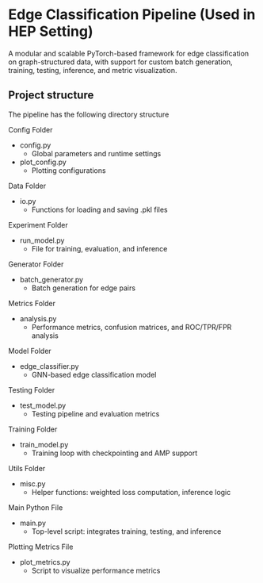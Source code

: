 # Edge Classification Pipeline (Used in HEP Setting)
A modular and scalable PyTorch-based framework for edge classification on graph-structured data, with support for custom batch generation, training, testing, inference, and metric visualization.

## Project structure
The pipeline has the following directory structure

Config Folder
- config.py
    - Global parameters and runtime settings
- plot_config.py
    - Plotting configurations

Data Folder
- io.py
    - Functions for loading and saving .pkl files

Experiment Folder
- run_model.py
    - File for training, evaluation, and inference

Generator Folder
- batch_generator.py
    - Batch generation for edge pairs

Metrics Folder
- analysis.py
    - Performance metrics, confusion matrices, and ROC/TPR/FPR analysis

Model Folder
- edge_classifier.py
    - GNN-based edge classification model

Testing Folder
- test_model.py
    - Testing pipeline and evaluation metrics

Training Folder
- train_model.py
    - Training loop with checkpointing and AMP support

Utils Folder
- misc.py
    - Helper functions: weighted loss computation, inference logic

Main Python File
- main.py
   - Top-level script: integrates training, testing, and inference

Plotting Metrics File
- plot_metrics.py
    - Script to visualize performance metrics
